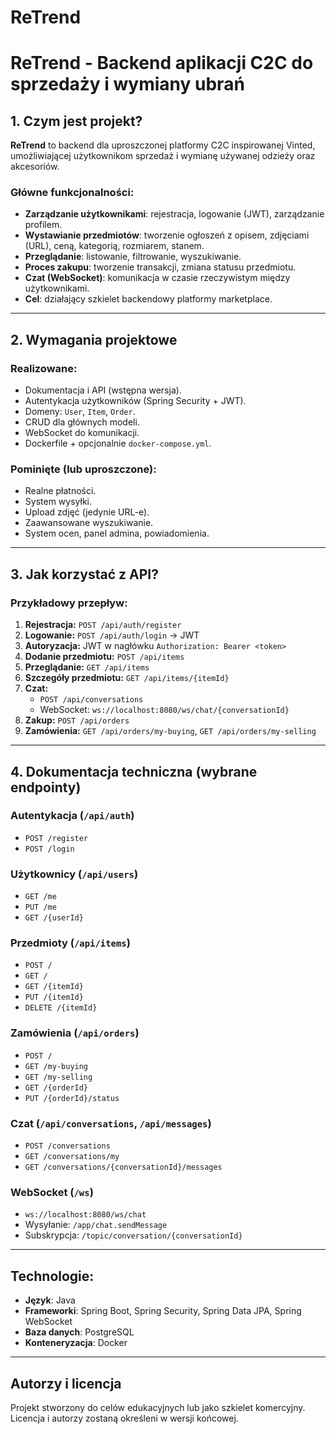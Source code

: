 # ReTrend

# ReTrend - Backend aplikacji C2C do sprzedaży i wymiany ubrań

## 1. Czym jest projekt?

**ReTrend** to backend dla uproszczonej platformy C2C inspirowanej Vinted, umożliwiającej użytkownikom sprzedaż i wymianę używanej odzieży oraz akcesoriów.

### Główne funkcjonalności:

- **Zarządzanie użytkownikami**: rejestracja, logowanie (JWT), zarządzanie profilem.
- **Wystawianie przedmiotów**: tworzenie ogłoszeń z opisem, zdjęciami (URL), ceną, kategorią, rozmiarem, stanem.
- **Przeglądanie**: listowanie, filtrowanie, wyszukiwanie.
- **Proces zakupu**: tworzenie transakcji, zmiana statusu przedmiotu.
- **Czat (WebSocket)**: komunikacja w czasie rzeczywistym między użytkownikami.
- **Cel**: działający szkielet backendowy platformy marketplace.

---

## 2. Wymagania projektowe

### Realizowane:

- Dokumentacja i API (wstępna wersja).
- Autentykacja użytkowników (Spring Security + JWT).
- Domeny: `User`, `Item`, `Order`.
- CRUD dla głównych modeli.
- WebSocket do komunikacji.
- Dockerfile + opcjonalnie `docker-compose.yml`.

### Pominięte (lub uproszczone):

- Realne płatności.
- System wysyłki.
- Upload zdjęć (jedynie URL-e).
- Zaawansowane wyszukiwanie.
- System ocen, panel admina, powiadomienia.

---

## 3. Jak korzystać z API?

### Przykładowy przepływ:

1. **Rejestracja:** `POST /api/auth/register`
2. **Logowanie:** `POST /api/auth/login` → JWT
3. **Autoryzacja:** JWT w nagłówku `Authorization: Bearer <token>`
4. **Dodanie przedmiotu:** `POST /api/items`
5. **Przeglądanie:** `GET /api/items`
6. **Szczegóły przedmiotu:** `GET /api/items/{itemId}`
7. **Czat:**
   - `POST /api/conversations`
   - WebSocket: `ws://localhost:8080/ws/chat/{conversationId}`
8. **Zakup:** `POST /api/orders`
9. **Zamówienia:** `GET /api/orders/my-buying`, `GET /api/orders/my-selling`

---

## 4. Dokumentacja techniczna (wybrane endpointy)

### Autentykacja (`/api/auth`)
- `POST /register`
- `POST /login`

### Użytkownicy (`/api/users`)
- `GET /me`
- `PUT /me`
- `GET /{userId}`

### Przedmioty (`/api/items`)
- `POST /`
- `GET /`
- `GET /{itemId}`
- `PUT /{itemId}`
- `DELETE /{itemId}`

### Zamówienia (`/api/orders`)
- `POST /`
- `GET /my-buying`
- `GET /my-selling`
- `GET /{orderId}`
- `PUT /{orderId}/status`

### Czat (`/api/conversations`, `/api/messages`)
- `POST /conversations`
- `GET /conversations/my`
- `GET /conversations/{conversationId}/messages`

### WebSocket (`/ws`)
- `ws://localhost:8080/ws/chat`
- Wysyłanie: `/app/chat.sendMessage`
- Subskrypcja: `/topic/conversation/{conversationId}`

---

## Technologie:

- **Język**: Java
- **Frameworki**: Spring Boot, Spring Security, Spring Data JPA, Spring WebSocket
- **Baza danych**: PostgreSQL
- **Konteneryzacja**: Docker

---

## Autorzy i licencja

Projekt stworzony do celów edukacyjnych lub jako szkielet komercyjny. Licencja i autorzy zostaną określeni w wersji końcowej.
